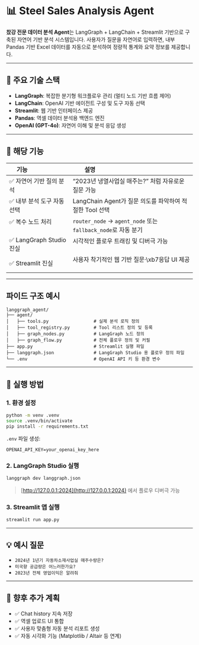 # 📊 Steel Sales Analysis Agent

**찼강 전문 데이터 분석 Agent**는 LangGraph + LangChain + Streamlit 기반으로 구축된 자연어 기반 분석 시스템입니다.
사용자가 질문을 자연어로 입력하면, 내부 Pandas 기반 Excel 데이터를 자동으로 분석하여 정량적 통계와 요약 정보를 제공합니다.

---

## 🔧 주요 기술 스택

* **LangGraph**: 복잡한 분기형 워크플로우 관리 (멀티 노드 기반 흐름 제어)
* **LangChain**: OpenAI 기반 에이전트 구성 및 도구 자동 선택
* **Streamlit**: 웹 기반 인터페이스 제공
* **Pandas**: 역셀 데이터 분석용 백엔드 엔진
* **OpenAI (GPT-4o)**: 자연어 이해 및 분석 응답 생성

---

## 🧠 해당 기능

| 기능                    | 설명                                                     |
| --------------------- | ------------------------------------------------------ |
| ✅ 자연어 기반 질의 분석        | “2023년 냉열사업실 매주는?” 처럼 자유로운 질문 가능                       |
| ✅ 내부 분석 도구 자동 선택      | LangChain Agent가 질문 의도를 파악하여 적절한 Tool 선택               |
| ✅ 복수 노드 처리            | `router_node` → `agent_node` 또는 `fallback_node`로 자동 분기 |
| ✅ LangGraph Studio 진실 | 시각적인 플로우 트래킹 및 디버극 가능                                  |
| ✅ Streamlit 진실        | 사용자 착기적인 웹 기반 질문·\xb7응답 UI 제공                          |

---

## 파이드 구조 예시

```
langgraph_agent/
├── agent/
│   ├── tools.py                 # 실제 분석 로직 정의
│   ├── tool_registry.py         # Tool 리스트 정의 및 등록
│   ├── graph_nodes.py           # LangGraph 노드 정의
│   ├── graph_flow.py            # 전체 플로우 정의 및 커필
├── app.py                       # Streamlit 실행 파일
├── langgraph.json               # LangGraph Studio 용 플로우 정의 파일
└── .env                         # OpenAI API 키 등 환경 변수
```

---

## 🚀 실행 방법

### 1. 환경 설정

```bash
python -m venv .venv
source .venv/bin/activate
pip install -r requirements.txt
```

`.env` 파일 생성:

```
OPENAI_API_KEY=your_openai_key_here
```

### 2. LangGraph Studio 실행

```bash
langgraph dev langgraph.json
```

> [http://127.0.0.1:2024](http://127.0.0.1:2024) 에서 플로우 디버극 가능

### 3. Streamlit 앱 실행

```bash
streamlit run app.py
```

---

## 💡 예시 질문
* `2024년 1년기 자동차소재사업실 매주수량은?`
* `미국향 공급량은 어느러한가요?`
* `2023년 전체 영업이익은 알려줘`

---

## 📌 향후 추가 계획
* ✅ Chat history 지속 저장
* ✅ 역셀 업로드 UI 통합
* ✅ 사용자 맞춤형 자동 분석 리포트 생성
* ✅ 자동 시각화 기능 (Matplotlib / Altair 등 연계)